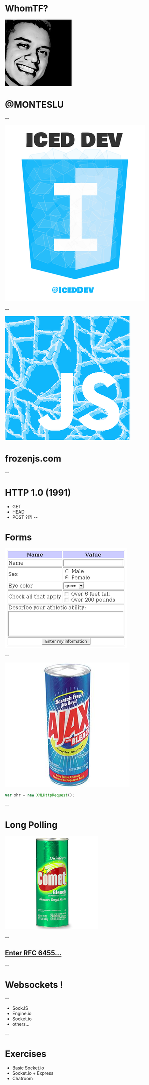 # WhomTF?
![Luis Montes](img/luis.jpg)
# @MONTESLU

--

![Iced Dev](img/icedlogo.png)

--

![FrozenJS](img/frozen.png)
# frozenjs.com

--
# HTTP 1.0 (1991)
* GET
* HEAD
* POST ?!?!
--

# Forms
![FORMS](img/web_form.png)


--

![AJAX](img/ds-ajax.jpg)
```javascript
var xhr = new XMLHttpRequest();
```

--
# Long Polling
![AJAX](img/Comet.jpg)

--

## [Enter RFC 6455...](http://tools.ietf.org/html/rfc6455)

--

# Websockets !

--
* SockJS
* Engine.io
* Socket.io
* others...

--
# Exercises
* Basic Socket.io
* Socket.io + Express
* Chatroom

